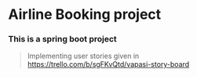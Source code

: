 Airline Booking project
=====================

### This is a spring boot project

> Implementing user stories given in https://trello.com/b/sgFKvQtd/vapasi-story-board
